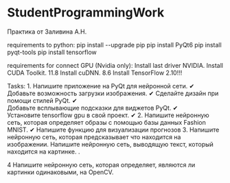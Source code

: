 # StudentProgrammingWork
Практика от Заливина А.Н.

requirements to python:
pip install --upgrade pip
pip install PyQt6
pip install pyqt-tools
pip install tensorflow

requirements for connect GPU (Nvidia only):
Install last driver NVIDIA.
Install CUDA Toolkit. 11.8
Install cuDNN. 8.6
Install TensorFlow 2.10!!!

Tasks:
1.
Напишите приложение на PyQt для нейронной сети. ✔ 
Добавьте возможность загрузки изображения. ✔ 
Сделайте дизайн при помощи стилей PyQt. ✔  
Добавьте всплывающие подсказки для виджетов PyQt.  ✔  
Установите tensorflow gpu в свой проект.  ✔ 
2.
Напишите нейронную сеть, которая определяет образы с помощью базы данных Fashion MNIST.  ✔ 
Напишите функцию для визуализации прогнозов
3.
Напишите нейронную сеть, которая предсказывает что находится на изображении.
Напишите нейронную сеть, выводящую текст, который находится на картинке. . 

4
Напишите нейронную сеть, которая определяет, являются ли картинки одинаковыми, на OpenCV. 
